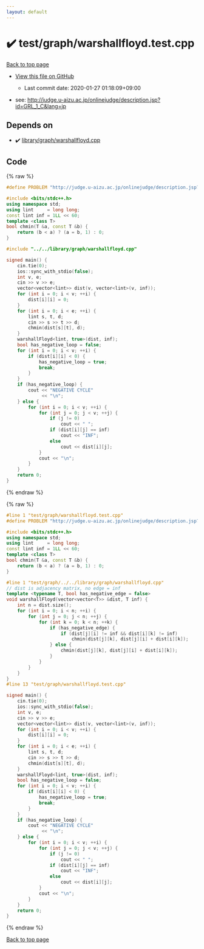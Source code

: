 ```yaml
---
layout: default
---
```


<!-- mathjax config similar to math.stackexchange -->
<script type="text/javascript" async
  src="https://cdnjs.cloudflare.com/ajax/libs/mathjax/2.7.5/MathJax.js?config=TeX-MML-AM_CHTML">
</script>
<script type="text/x-mathjax-config">
  MathJax.Hub.Config({
    TeX: { equationNumbers: { autoNumber: "AMS" }},
    tex2jax: {
      inlineMath: [ ['$','$'] ],
      processEscapes: true
    },
    "HTML-CSS": { matchFontHeight: false },
    displayAlign: "left",
    displayIndent: "2em"
  });
</script>

<script type="text/javascript" src="https://cdnjs.cloudflare.com/ajax/libs/jquery/3.4.1/jquery.min.js"></script>
<script src="https://cdn.jsdelivr.net/npm/jquery-balloon-js@1.1.2/jquery.balloon.min.js" integrity="sha256-ZEYs9VrgAeNuPvs15E39OsyOJaIkXEEt10fzxJ20+2I=" crossorigin="anonymous"></script>
<script type="text/javascript" src="../../../assets/js/copy-button.js"></script>
<link rel="stylesheet" href="../../../assets/css/copy-button.css" />


# :heavy_check_mark: test/graph/warshallfloyd.test.cpp

<a href="../../../index.html">Back to top page</a>

* <a href="{{ site.github.repository_url }}/blob/master/test/graph/warshallfloyd.test.cpp">View this file on GitHub</a>
    - Last commit date: 2020-01-27 01:18:09+09:00


* see: <a href="http://judge.u-aizu.ac.jp/onlinejudge/description.jsp?id=GRL_1_C&lang=jp">http://judge.u-aizu.ac.jp/onlinejudge/description.jsp?id=GRL_1_C&lang=jp</a>


## Depends on

* :heavy_check_mark: <a href="../../../library/library/graph/warshallfloyd.cpp.html">library/graph/warshallfloyd.cpp</a>


## Code

<a id="unbundled"></a>
{% raw %}
```cpp
#define PROBLEM "http://judge.u-aizu.ac.jp/onlinejudge/description.jsp?id=GRL_1_C&lang=jp"

#include <bits/stdc++.h>
using namespace std;
using lint     = long long;
const lint inf = 1LL << 60;
template <class T>
bool chmin(T &a, const T &b) {
    return (b < a) ? (a = b, 1) : 0;
}

#include "../../library/graph/warshallfloyd.cpp"

signed main() {
    cin.tie(0);
    ios::sync_with_stdio(false);
    int v, e;
    cin >> v >> e;
    vector<vector<lint>> dist(v, vector<lint>(v, inf));
    for (int i = 0; i < v; ++i) {
        dist[i][i] = 0;
    }
    for (int i = 0; i < e; ++i) {
        lint s, t, d;
        cin >> s >> t >> d;
        chmin(dist[s][t], d);
    }
    warshallFloyd<lint, true>(dist, inf);
    bool has_negative_loop = false;
    for (int i = 0; i < v; ++i) {
        if (dist[i][i] < 0) {
            has_negative_loop = true;
            break;
        }
    }
    if (has_negative_loop) {
        cout << "NEGATIVE CYCLE"
             << "\n";
    } else {
        for (int i = 0; i < v; ++i) {
            for (int j = 0; j < v; ++j) {
                if (j != 0)
                    cout << " ";
                if (dist[i][j] == inf)
                    cout << "INF";
                else
                    cout << dist[i][j];
            }
            cout << "\n";
        }
    }
    return 0;
}
```
{% endraw %}

<a id="bundled"></a>
{% raw %}
```cpp
#line 1 "test/graph/warshallfloyd.test.cpp"
#define PROBLEM "http://judge.u-aizu.ac.jp/onlinejudge/description.jsp?id=GRL_1_C&lang=jp"

#include <bits/stdc++.h>
using namespace std;
using lint     = long long;
const lint inf = 1LL << 60;
template <class T>
bool chmin(T &a, const T &b) {
    return (b < a) ? (a = b, 1) : 0;
}

#line 1 "test/graph/../../library/graph/warshallfloyd.cpp"
// dist is adjacency matrix, no edge = inf
template <typename T, bool has_negative_edge = false>
void warshallFloyd(vector<vector<T>> &dist, T inf) {
    int n = dist.size();
    for (int i = 0; i < n; ++i) {
        for (int j = 0; j < n; ++j) {
            for (int k = 0; k < n; ++k) {
                if (has_negative_edge) {
                    if (dist[j][i] != inf && dist[i][k] != inf)
                        chmin(dist[j][k], dist[j][i] + dist[i][k]);
                } else {
                    chmin(dist[j][k], dist[j][i] + dist[i][k]);
                }
            }
        }
    }
}
#line 13 "test/graph/warshallfloyd.test.cpp"

signed main() {
    cin.tie(0);
    ios::sync_with_stdio(false);
    int v, e;
    cin >> v >> e;
    vector<vector<lint>> dist(v, vector<lint>(v, inf));
    for (int i = 0; i < v; ++i) {
        dist[i][i] = 0;
    }
    for (int i = 0; i < e; ++i) {
        lint s, t, d;
        cin >> s >> t >> d;
        chmin(dist[s][t], d);
    }
    warshallFloyd<lint, true>(dist, inf);
    bool has_negative_loop = false;
    for (int i = 0; i < v; ++i) {
        if (dist[i][i] < 0) {
            has_negative_loop = true;
            break;
        }
    }
    if (has_negative_loop) {
        cout << "NEGATIVE CYCLE"
             << "\n";
    } else {
        for (int i = 0; i < v; ++i) {
            for (int j = 0; j < v; ++j) {
                if (j != 0)
                    cout << " ";
                if (dist[i][j] == inf)
                    cout << "INF";
                else
                    cout << dist[i][j];
            }
            cout << "\n";
        }
    }
    return 0;
}

```
{% endraw %}

<a href="../../../index.html">Back to top page</a>

